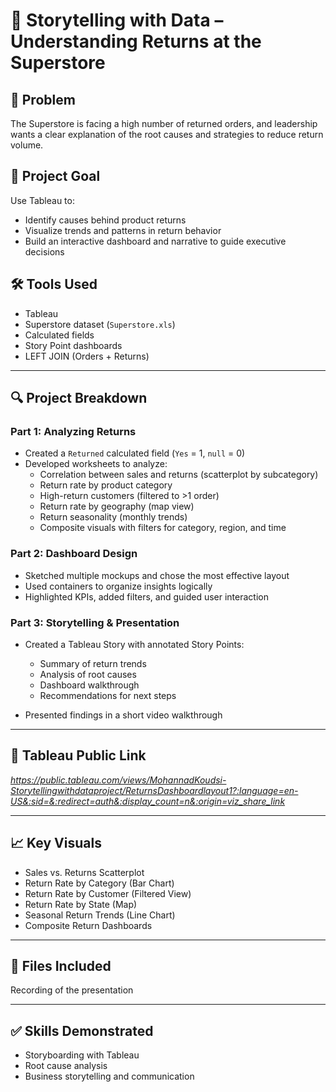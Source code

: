 # 📘 Storytelling with Data – Understanding Returns at the Superstore

## 🧠 Problem
The Superstore is facing a high number of returned orders, and leadership wants a clear explanation of the root causes and strategies to reduce return volume.

## 🎯 Project Goal
Use Tableau to:
- Identify causes behind product returns
- Visualize trends and patterns in return behavior
- Build an interactive dashboard and narrative to guide executive decisions

## 🛠 Tools Used
- Tableau
- Superstore dataset (`Superstore.xls`)
- Calculated fields
- Story Point dashboards
- LEFT JOIN (Orders + Returns)

---

## 🔍 Project Breakdown

### Part 1: Analyzing Returns
- Created a `Returned` calculated field (`Yes` = 1, `null` = 0)
- Developed worksheets to analyze:
  - Correlation between sales and returns (scatterplot by subcategory)
  - Return rate by product category
  - High-return customers (filtered to >1 order)
  - Return rate by geography (map view)
  - Return seasonality (monthly trends)
  - Composite visuals with filters for category, region, and time

### Part 2: Dashboard Design
- Sketched multiple mockups and chose the most effective layout
- Used containers to organize insights logically
- Highlighted KPIs, added filters, and guided user interaction

### Part 3: Storytelling & Presentation
- Created a Tableau Story with annotated Story Points:
  - Summary of return trends
  - Analysis of root causes
  - Dashboard walkthrough
  - Recommendations for next steps

- Presented findings in a short video walkthrough

---

## 🔗 Tableau Public Link
*https://public.tableau.com/views/MohannadKoudsi-Storytellingwithdataproject/ReturnsDashboardlayout1?:language=en-US&:sid=&:redirect=auth&:display_count=n&:origin=viz_share_link*

---

## 📈 Key Visuals
- Sales vs. Returns Scatterplot
- Return Rate by Category (Bar Chart)
- Return Rate by Customer (Filtered View)
- Return Rate by State (Map)
- Seasonal Return Trends (Line Chart)
- Composite Return Dashboards

---

## 💾 Files Included
Recording of the presentation

---

## ✅ Skills Demonstrated
- Storyboarding with Tableau
- Root cause analysis
- Business storytelling and communication

